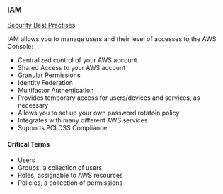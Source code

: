 ### IAM
[Security Best Practises](https://d0.awsstatic.com/whitepapers/Security/AWS_Security_Best_Practices.pdf)

IAM allows you to manage users and their level of accesses to the AWS Console:
 - Centralized control of your AWS account
 - Shared Access to your AWS account
 - Granular Permissions
 - Identity Federation 
 - Multifactor Authentication
 - Provides temporary access for users/devices and services, as necessary
 - Allows you to set up your own password rotatoin policy
 - Integrates with many different AWS services
 - Supports PCI DSS Compliance
 
 
 #### Critical Terms
 - Users
 - Groups, a collection of users
 - Roles, assignable to AWS resources
 - Policies, a collection of permissions
 
 